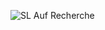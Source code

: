 ![SL Auf Recherche]([https://github.com/weissalexey/WinSped-LisIn/blob/main/ERD_WinSped_Detail.png?raw=true])
